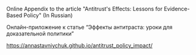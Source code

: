 Online Appendix to the article "Antitrust's Effects: Lessons for Evidence-Based Policy" (In Russian)

Онлайн-приложение к статье “Эффекты антитраста: уроки для доказательной политики”

https://annastavniychuk.github.io/antitrust_policy_impact/
